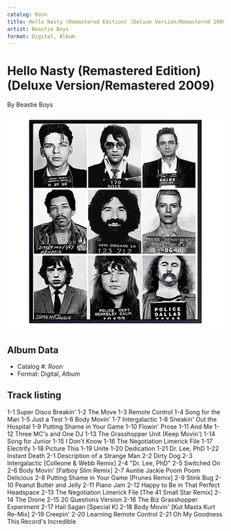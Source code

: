 ```yaml
---
catalog: Roon
title: Hello Nasty (Remastered Edition) (Deluxe Version/Remastered 2009)
artist: Beastie Boys
format: Digital, Album
---
```


# Hello Nasty (Remastered Edition) (Deluxe Version/Remastered 2009)

By Beastie Boys

![](../../assets/albumcovers/Beastie_Boys-Hello_Nasty_Remastered_Edition_Deluxe_Version-Remastered_2009.png)

## Album Data

- Catalog #: Roon
- Format: Digital, Album


## Track listing


1-1 Super Disco Breakin'
1-2 The Move
1-3 Remote Control
1-4 Song for the Man
1-5 Just a Test
1-6 Body Movin'
1-7 Intergalactic
1-8 Sneakin' Out the Hospital
1-9 Putting Shame in Your Game
1-10 Flowin' Prose
1-11 And Me
1-12 Three MC's and One DJ
1-13 The Grasshopper Unit (Keep Movin')
1-14 Song for Junior
1-15 I Don't Know
1-16 The Negotiation Limerick File
1-17 Electrify
1-18 Picture This
1-19 Unite
1-20 Dedication
1-21 Dr. Lee, PhD
1-22 Instant Death
2-1 Description of a Strange Man
2-2 Dirty Dog
2-3 Intergalactic [Colleone & Webb Remix]
2-4 "Dr. Lee, PhD"
2-5 Switched On
2-6 Body Movin' [Fatboy Slim Remix]
2-7 Auntie Jackie Poom Poom Delicious
2-8 Putting Shame in Your Game [Prunes Remix]
2-9 Stink Bug
2-10 Peanut Butter and Jelly
2-11 Piano Jam
2-12 Happy to Be in That Perfect Headspace
2-13 The Negotiation Limerick File [The 41 Small Star Remix]
2-14 The Drone
2-15 20 Questions Version
2-16 The Biz Grasshopper Experiment
2-17 Hail Sagan [Special K]
2-18 Body Movin' [Kut Masta Kurt Re-Mix]
2-19 Creepin'
2-20 Learning Remote Control
2-21 Oh My Goodness This Record's Incredible

